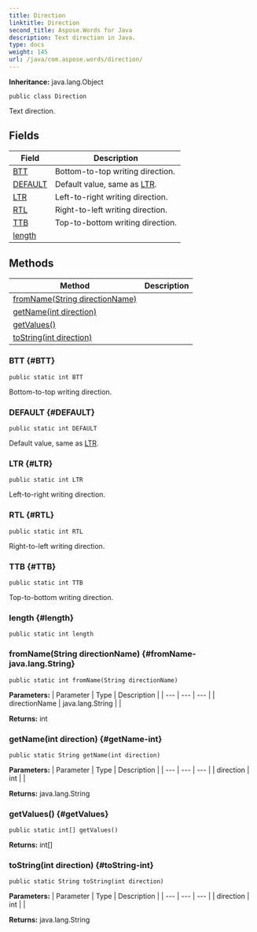 ```yaml
---
title: Direction
linktitle: Direction
second_title: Aspose.Words for Java
description: Text direction in Java.
type: docs
weight: 145
url: /java/com.aspose.words/direction/
---
```


**Inheritance:**
java.lang.Object
```
public class Direction
```

Text direction.
## Fields

| Field | Description |
| --- | --- |
| [BTT](#BTT) | Bottom-to-top writing direction. |
| [DEFAULT](#DEFAULT) | Default value, same as [LTR](../../com.aspose.words/direction/\#LTR). |
| [LTR](#LTR) | Left-to-right writing direction. |
| [RTL](#RTL) | Right-to-left writing direction. |
| [TTB](#TTB) | Top-to-bottom writing direction. |
| [length](#length) |  |
## Methods

| Method | Description |
| --- | --- |
| [fromName(String directionName)](#fromName-java.lang.String) |  |
| [getName(int direction)](#getName-int) |  |
| [getValues()](#getValues) |  |
| [toString(int direction)](#toString-int) |  |
### BTT {#BTT}
```
public static int BTT
```


Bottom-to-top writing direction.

### DEFAULT {#DEFAULT}
```
public static int DEFAULT
```


Default value, same as [LTR](../../com.aspose.words/direction/\#LTR).

### LTR {#LTR}
```
public static int LTR
```


Left-to-right writing direction.

### RTL {#RTL}
```
public static int RTL
```


Right-to-left writing direction.

### TTB {#TTB}
```
public static int TTB
```


Top-to-bottom writing direction.

### length {#length}
```
public static int length
```


### fromName(String directionName) {#fromName-java.lang.String}
```
public static int fromName(String directionName)
```




**Parameters:**
| Parameter | Type | Description |
| --- | --- | --- |
| directionName | java.lang.String |  |

**Returns:**
int
### getName(int direction) {#getName-int}
```
public static String getName(int direction)
```




**Parameters:**
| Parameter | Type | Description |
| --- | --- | --- |
| direction | int |  |

**Returns:**
java.lang.String
### getValues() {#getValues}
```
public static int[] getValues()
```




**Returns:**
int[]
### toString(int direction) {#toString-int}
```
public static String toString(int direction)
```




**Parameters:**
| Parameter | Type | Description |
| --- | --- | --- |
| direction | int |  |

**Returns:**
java.lang.String
